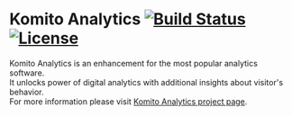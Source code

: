 # Komito Analytics [![Build Status](https://api.travis-ci.org/Datamart/Komito.svg?branch=master)](http://travis-ci.org/Datamart/Komito) [![License](http://img.shields.io/:license-apache-blue.svg)](http://www.apache.org/licenses/LICENSE-2.0.html) 
Komito Analytics is an enhancement for the most popular analytics software.<br>
It unlocks power of digital analytics with additional insights about visitor's behavior.<br>
For more information please visit [Komito Analytics project page](https://komito.net).
